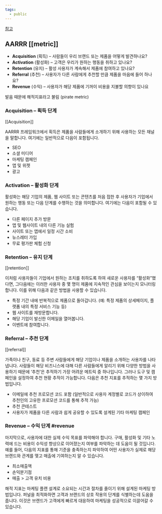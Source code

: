 ```yaml
---
tags:
  - public
---
```


[참고](https://mixpanel.com/ko/blog/aarrr-pirate-metrics/)

## AARRR [[metric]]
-   **Acquisition** (획득) – 사람들이 우리 브랜드 또는 제품을 어떻게 발견하나요?
-   **Activation** (활성화) – 고객은 우리가 원하는 행동을 취하고 있나요?
-   **Retention** (유지) – 활성 사용자가 계속해서 제품에 참여하고 있나요?
-   **Referral** (추천) – 사용자가 다른 사람에게 추천할 만큼 제품을 마음에 들어 하나요?
-   **Revenue** (수익) – 사용자가 해당 제품에 기꺼이 비용을 지불할 의향이 있나요

발음 때문에 해적지표라고 불림 (pirate metric)


### **Acquisition – 획득 단계** 
[[Acquisition]]

AARRR 프레임워크에서 획득은 제품을 사람들에게 소개하기 위해 사용하는 모든 채널을 말합니다. 여기에는 일반적으로 다음이 포함됩니다.

-   SEO
-   소셜 미디어
-   마케팅 캠페인
-   앱 및 위젯
-   광고

### **Activation – 활성화 단계** 

활성화는 해당 기업의 제품, 웹 사이트 또는 콘텐츠를 처음 접한 후 사용자가 기업에서 원하는 행동 또는 다음 단계를 수행하는 것을 의미합니다. 여기에는 다음이 포함될 수 있습니다.

-   다른 페이지 추가 방문
-   앱 및 웹사이트 내의 다른 기능 실험
-   사이트 또는 앱에서 일정 시간 소비
-   뉴스레터 가입
-   무료 평가판 체험 신청

### **Retention – 유지 단계** 
[[retention]]

이처럼 사용자들이 기업에서 원하는 조치를 취하도록 하여 새로운 사용자를 “활성화”했다면, 그다음에는 이러한 사용자 중 몇 명이 제품에 지속적인 관심을 보이는지 모니터링 합니다. 이를 위해 다음과 같은 방법을 사용할 수 있습니다.

-   특정 기간 내에 반복적으로 제품으로 돌아갑니다. (예: 특정 제품의 상세페이지, 플랫폼 내의 특정 서비스 기능 등)
-   웹 사이트를 재방문합니다.
-   해당 기업이 발신한 이메일을 열어봅니다.
-   이벤트에 참여합니다.

### **Referral – 추천 단계** 
[[referral]]

가족이나 친구, 동료 등 주변 사람들에게 해당 기업이나 제품을 소개하는 사용자를 나타냅니다. 사람들이 해당 비즈니스에 대해 다른 사람들에게 알리기 위해 다양한 방법을 사용하기 때문에 ‘추천’은 추적하기 가장 어려운 메트릭 중 하나입니다. 그러나 도구 및 캠페인을 설정하여 추천 현황 추적이 가능합니다. 다음은 추천 지표를 추적하는 몇 가지 방법입니다.

-   이메일에 추천 프로모션 코드 포함 (일반적으로 사용자 계정별로 코드가 상이하여 추천인의 고유한 프로모션 코드를 통해 추적 가능) 
-   추천 콘테스트
-   사용자가 제품을 다른 사람과 쉽게 공유할 수 있도록 설계된 기타 마케팅 캠페인

### **Revenue – 수익 단계** #revenue 

마지막으로, 사용자에 대한 실제 수익 목표를 파악해야 합니다. 구매, 활성화 및 기타 노력에 드는 비용이 수익성 향상으로 이어졌는지 여부를 파악하는 데 도움이 될 것입니다. 예를 들어, 다음의 지표를 통해 기준을 충족하는지 파악하여 어떤 사용자가 실제로 해당 브랜드와 관계를 맺고 매출에 기여하는지 알 수 있습니다.

-   최소매출액
-   손익분기점
-   매출 > 고객 유치 비용

해적 지표는 마케팅 플랜 설계로 소요되는 시간과 절차를 줄이기 위해 설계된 마케팅 방법입니다. 퍼널을 최적화하면 고객과 브랜드의 상호 작용의 단계를 식별하는데 도움을 줍니다. 이것은 브랜드가 고객에게 빠르게 대응하여 마케팅을 성공적으로 이끌어갈 수 있습니다.